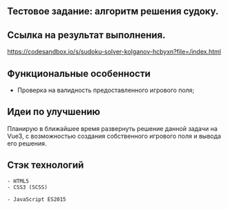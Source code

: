 ## Тестовое задание: алгоритм решения судоку.

## Ссылка на результат выполнения.

https://codesandbox.io/s/sudoku-solver-kolganov-hcbyxn?file=/index.html

## Функциональные особенности

- Проверка на валидность предоставленного игрового поля;

## Идеи по улучшению

Планирую в ближайшее время развернуть решение данной задачи на Vue3, с возможностью создания собственного игрового поля и вывода его решения.

## Стэк технологий

```
- HTML5
- CSS3 (SCSS)
```

```JS
- JavaScript ES2015
```

